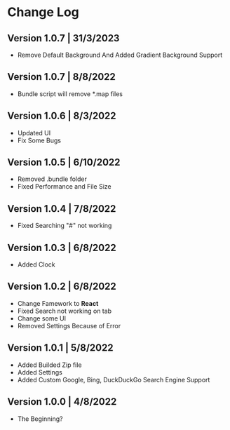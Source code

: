 # Change Log

## Version 1.0.7  | 31/3/2023
* Remove Default Background And Added Gradient Background Support

## Version 1.0.7  | 8/8/2022
* Bundle script will remove *.map files

## Version 1.0.6  | 8/3/2022
* Updated UI
* Fix Some Bugs

## Version 1.0.5 | 6/10/2022
* Removed .bundle folder
* Fixed Performance and File Size

## Version 1.0.4 | 7/8/2022
* Fixed Searching "#" not working

## Version 1.0.3 | 6/8/2022
* Added Clock

## Version 1.0.2 | 6/8/2022
* Change Famework to **React**
* Fixed Search not working on tab
* Change some UI
* Removed Settings Because of Error

## Version 1.0.1 | 5/8/2022
* Added Builded Zip file
* Added Settings
* Added Custom Google, Bing, DuckDuckGo Search Engine Support

## Version 1.0.0 | 4/8/2022
* The Beginning?
